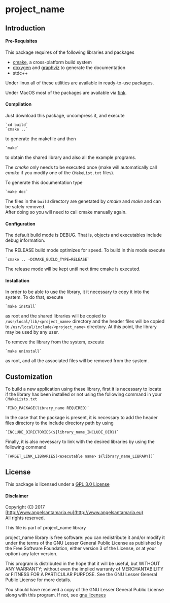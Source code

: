 # project_name 


## Introduction 

#### Pre-Requisites

This package requires of the following libraries and packages  

  * [cmake](http://www.cmake.org), a cross-platform build system
  * [doxygen](http://www.doxygen.org) and 
    [graphviz](http://www.graphviz.org) to generate the documentation
  * stdc++  

Under linux all of these utilities are available in ready-to-use packages.  

Under MacOS most of the packages are available via [fink](http://www.finkproject.org).  

#### Compilation

  Just download this package, uncompress it, and execute  

    `cd build`  
    `cmake ..`  

to generate the makefile and then  

    `make`  

to obtain the shared library and also all the example programs.  

The *cmake* only needs to be executed once (make will automatically call *cmake* 
if you modify one of the `CMakeList.txt` files).  

To generate this documentation type  

    `make doc`  

The files in the `build` directory are genetated by *cmake* and *make* 
and can be safely removed.  
After doing so you will need to call cmake manually again.  

#### Configuration  

The default build mode is DEBUG. That is, objects and executables include debug information.  

The RELEASE build mode optimizes for speed. To build in this mode execute  

    `cmake .. -DCMAKE_BUILD_TYPE=RELEASE`  

The release mode will be kept until next time cmake is executed.  

#### Installation

In order to be able to use the library, it it necessary to copy it into the system. 
To do that, execute  

    `make install`  

as root and the shared libraries will be copied to `/usr/local/lib/<project_name>` directory
and the header files will be copied to `/usr/local/include/<project_name>` directory. At 
this point, the library may be used by any user.  

To remove the library from the system, exceute  

    `make uninstall`  

as root, and all the associated files will be removed from the system.  

## Customization  

To build a new application using these library, first it is necessary to locate if the library
has been installed or not using the following command in your `CMakeLists.txt`  

    `FIND_PACKAGE(library_name REQUIRED)`  

In the case that the package is present, it is necessary to add the header files directory to
the include directory path by using  

    `INCLUDE_DIRECTORIES(${library_name_INCLUDE_DIR})`

Finally, it is also nevessary to link with the desired libraries by using the following command  

    `TARGET_LINK_LIBRARIES(<executable name> ${library_name_LIBRARY})`

## License

This package is licensed under a [GPL 3.0 License](http://www.gnu.org/licenses/gpl.html)

#### Disclaimer

Copyright (C) 2017  
[http://www.angelsantamaria.eu](http://www.angelsantamaria.eu)  
All rights reserved.  

This file is part of project_name library  

project_name library is free software: you can redistribute it and/or modify
it under the terms of the GNU Lesser General Public License as published by
the Free Software Foundation, either version 3 of the License, or
at your option) any later version.  

This program is distributed in the hope that it will be useful,
but WITHOUT ANY WARRANTY; without even the implied warranty of
MERCHANTABILITY or FITNESS FOR A PARTICULAR PURPOSE.
See the GNU Lesser General Public License for more details.  

You should have received a copy of the GNU Lesser General Public License
along with this program.  If not, see [gnu licenses](http://www.gnu.org/licenses/)  



